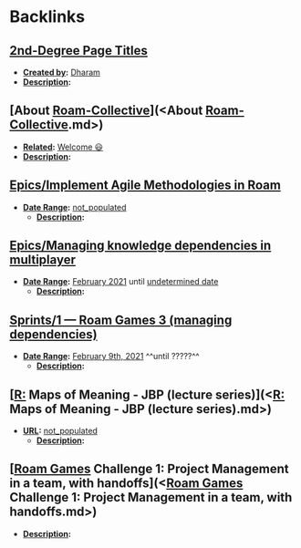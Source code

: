 
# Backlinks
## [2nd-Degree Page Titles](<2nd-Degree Page Titles.md>)
- **[Created by](<Created by.md>):** [Dharam](<Dharam.md>)
- **[Description](<Description.md>):**

## [About [Roam-Collective](<Roam-Collective.md>)](<About [Roam-Collective](<Roam-Collective.md>).md>)
- **[Related](<Related.md>):** [Welcome 😃](<Welcome 😃.md>)
- **[Description](<Description.md>):**

## [Epics/Implement Agile Methodologies in Roam](<Epics/Implement Agile Methodologies in Roam.md>)
- **[Date Range](<Date Range.md>):** [not_populated](<not_populated.md>)
    - **[Description](<Description.md>):**

## [Epics/Managing knowledge dependencies in multiplayer](<Epics/Managing knowledge dependencies in multiplayer.md>)
- **[Date Range](<Date Range.md>):** [February 2021](<February 2021.md>) until [undetermined date](<undetermined date.md>)
    - **[Description](<Description.md>):**

## [Sprints/1 — Roam Games 3 (managing dependencies)](<Sprints/1 — Roam Games 3 (managing dependencies).md>)
- **[Date Range](<Date Range.md>):** [February 9th, 2021](<February 9th, 2021.md>) ^^until ?????^^
    - **[Description](<Description.md>):**

## [[R:](<[R:.md>) Maps of Meaning - JBP (lecture series)](<[R:](<R:.md>) Maps of Meaning - JBP (lecture series).md>)
- **[URL](<URL.md>):** [not_populated](<not_populated.md>)
    - **[Description](<Description.md>):**

## [[Roam Games](<[Roam Games.md>) Challenge 1: Project Management in a team, with handoffs](<[Roam Games](<Roam Games.md>) Challenge 1: Project Management in a team, with handoffs.md>)
- **[Description](<Description.md>):**

